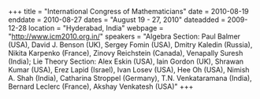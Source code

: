 +++
title = "International Congress of Mathematicians"
date = 2010-08-19
enddate = 2010-08-27
dates = "August 19 - 27, 2010"
dateadded = 2009-12-28
location = "Hyderabad, India"
webpage = "http://www.icm2010.org.in/"
speakers = "Algebra Section:  Paul Balmer (USA), David J. Benson (UK), Sergey Fomin (USA), Dmitry Kaledin (Russia), Nikita Karpenko (France), Zinovy Reichstein (Canada), Venapally Suresh (India); Lie Theory Section: Alex Eskin (USA), Iain Gordon (UK), Shrawan Kumar (USA), Erez Lapid (Israel), Ivan Losev (USA), Hee Oh (USA), Nimish A. Shah (India), Catharina Stroppel (Germany), T.N. Venkataramana (India), Bernard Leclerc (France), Akshay Venkatesh (USA)"
+++
